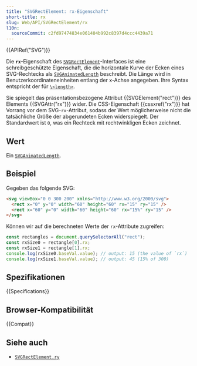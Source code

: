 ```yaml
---
title: "SVGRectElement: rx-Eigenschaft"
short-title: rx
slug: Web/API/SVGRectElement/rx
l10n:
  sourceCommit: c2fd97474834e061404b992c8397d4ccc4439a71
---
```


{{APIRef("SVG")}}

Die **`rx`**-Eigenschaft des [`SVGRectElement`](/de/docs/Web/API/SVGRectElement)-Interfaces ist eine schreibgeschützte Eigenschaft, die die horizontale Kurve der Ecken eines SVG-Rechtecks als [`SVGAnimatedLength`](/de/docs/Web/API/SVGAnimatedLength) beschreibt. Die Länge wird in Benutzerkoordinateneinheiten entlang der x-Achse angegeben. Ihre Syntax entspricht der für [`\<length>`](/de/docs/Web/SVG/Guides/Content_type#length).

Sie spiegelt das präsentationsbezogene Attribut {{SVGElement("rect")}} des Elements {{SVGAttr("rx")}} wider. Die CSS-Eigenschaft {{cssxref("rx")}} hat Vorrang vor dem SVG-`rx`-Attribut, sodass der Wert möglicherweise nicht die tatsächliche Größe der abgerundeten Ecken widerspiegelt. Der Standardwert ist `0`, was ein Rechteck mit rechtwinkligen Ecken zeichnet.

## Wert

Ein [`SVGAnimatedLength`](/de/docs/Web/API/SVGAnimatedLength).

## Beispiel

Gegeben das folgende SVG:

```html
<svg viewBox="0 0 300 200" xmlns="http://www.w3.org/2000/svg">
  <rect x="0" y="0" width="60" height="60" rx="15" ry="15" />
  <rect x="60" y="0" width="60" height="60" rx="15%" ry="15" />
</svg>
```

Können wir auf die berechneten Werte der `rx`-Attribute zugreifen:

```js
const rectangles = document.querySelectorAll("rect");
const rxSize0 = rectangle[0].rx;
const rxSize1 = rectangle[1].rx;
console.log(rxSize0.baseVal.value); // output: 15 (the value of `rx`)
console.log(rxSize1.baseVal.value); // output: 45 (15% of 300)
```

## Spezifikationen

{{Specifications}}

## Browser-Kompatibilität

{{Compat}}

## Siehe auch

- [`SVGRectElement.ry`](/de/docs/Web/API/SVGRectElement/ry)
